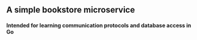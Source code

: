 ## A simple bookstore microservice 
#### Intended for learning communication protocols and database access in Go
